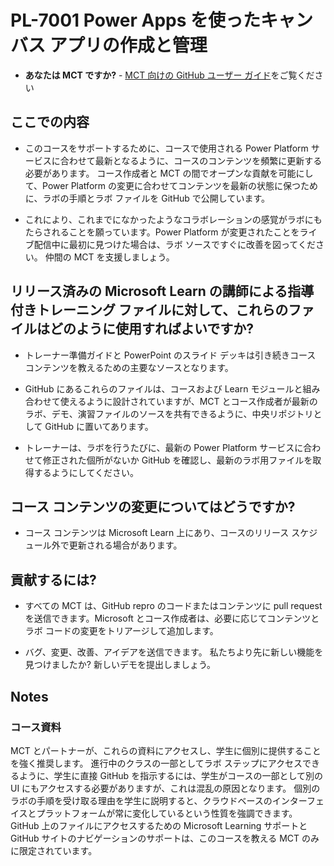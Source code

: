 # PL-7001 Power Apps を使ったキャンバス アプリの作成と管理

- **あなたは MCT ですか?** - [MCT 向けの GitHub ユーザー ガイド](https://microsoftlearning.github.io/MCT-User-Guide/)をご覧ください

## ここでの内容

- このコースをサポートするために、コースで使用される Power Platform サービスに合わせて最新となるように、コースのコンテンツを頻繁に更新する必要があります。  コース作成者と MCT の間でオープンな貢献を可能にして、Power Platform の変更に合わせてコンテンツを最新の状態に保つために、ラボの手順とラボ ファイルを GitHub で公開しています。

- これにより、これまでになかったようなコラボレーションの感覚がラボにもたらされることを願っています。Power Platform が変更されたことをライブ配信中に最初に見つけた場合は、ラボ ソースですぐに改善を図ってください。 仲間の MCT を支援しましょう。

## リリース済みの Microsoft Learn の講師による指導付きトレーニング ファイルに対して、これらのファイルはどのように使用すればよいですか?

- トレーナー準備ガイドと PowerPoint のスライド デッキは引き続きコース コンテンツを教えるための主要なソースとなります。

- GitHub にあるこれらのファイルは、コースおよび Learn モジュールと組み合わせて使えるように設計されていますが、MCT とコース作成者が最新のラボ、デモ、演習ファイルのソースを共有できるように、中央リポジトリとして GitHub に置いてあります。

- トレーナーは、ラボを行うたびに、最新の Power Platform サービスに合わせて修正された個所がないか GitHub を確認し、最新のラボ用ファイルを取得するようにしてください。

## コース コンテンツの変更についてはどうですか?

- コース コンテンツは Microsoft Learn 上にあり、コースのリリース スケジュール外で更新される場合があります。

## 貢献するには?

- すべての MCT は、GitHub repro のコードまたはコンテンツに pull request を送信できます。Microsoft とコース作成者は、必要に応じてコンテンツとラボ コードの変更をトリアージして追加します。

- バグ、変更、改善、アイデアを送信できます。 私たちより先に新しい機能を見つけましたか? 新しいデモを提出しましょう。

## Notes

### コース資料

MCT とパートナーが、これらの資料にアクセスし、学生に個別に提供することを強く推奨します。 進行中のクラスの一部としてラボ ステップにアクセスできるように、学生に直接 GitHub を指示するには、学生がコースの一部として別の UI にもアクセスする必要がありますが、これは混乱の原因となります。 個別のラボの手順を受け取る理由を学生に説明すると、クラウドベースのインターフェイスとプラットフォームが常に変化しているという性質を強調できます。 GitHub 上のファイルにアクセスするための Microsoft Learning サポートと GitHub サイトのナビゲーションのサポートは、このコースを教える MCT のみに限定されています。
